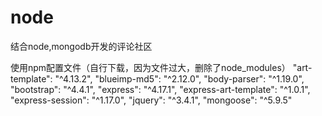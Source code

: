 # node
结合node,mongodb开发的评论社区

使用npm配置文件（自行下载，因为文件过大，删除了node_modules）
 "art-template": "^4.13.2",
    "blueimp-md5": "^2.12.0",
    "body-parser": "^1.19.0",
    "bootstrap": "^4.4.1",
    "express": "^4.17.1",
    "express-art-template": "^1.0.1",
    "express-session": "^1.17.0",
    "jquery": "^3.4.1",
    "mongoose": "^5.9.5"
